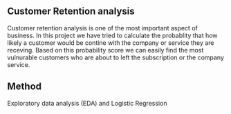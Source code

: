 ## Customer Retention analysis

Customer retention analysis is one of the most important aspect of business. In this project we have tried to calculate the probablity that how likely a customer would be contine with
the company or service they are receving. Based on this probability score we can easily find the most vulnurable customers who are about to left the subscription or the company service. 

## Method

Exploratory data analysis (EDA) and Logistic Regression


